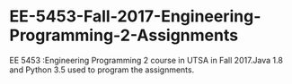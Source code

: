 # EE-5453-Fall-2017-Engineering-Programming-2-Assignments
EE 5453 :Engineering Programming 2 course in UTSA in Fall 2017.Java 1.8 and Python 3.5 used to program the assignments.
